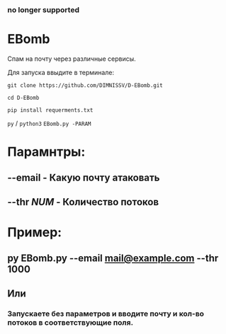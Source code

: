 ### no longer supported

# EBomb

Спам на почту через различные сервисы.


Для запуска ввыдите в терминале:


`git clone https://github.com/DIMNISSV/D-EBomb.git`

`cd D-EBomb`

`pip install requerments.txt`


`py` / `python3` `EBomb.py -PARAM`



# Парамнтры:

## --email - **Какую почту атаковать**

## --thr *NUM* - **Количество потоков**

# Пример: 
## py EBomb.py --email mail@example.com --thr 1000

## Или
### Запускаете без параметров и вводите почту и кол-во потоков в соответствующие поля.
